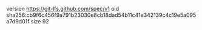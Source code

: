 version https://git-lfs.github.com/spec/v1
oid sha256:cb9f6c456f9a791b23030e8cb18dad54b11c41e342139c4c19e5a095a7d9d01f
size 92
